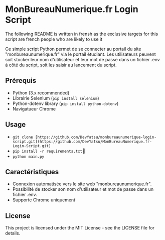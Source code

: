 # MonBureauNumerique.fr Login Script

The following README is written in frensh as the exclusive targets for this script are french people who are likely to use it 

Ce simple script Python permet de se connecter au portail du site "monbureaunumerique.fr" via le portail étudiant. Les utilisateurs peuvent soit stocker leur nom d'utilisateur et leur mot de passe dans un fichier .env à côté du script, soit les saisir au lancement du script.

## Prérequis

- Python (3.x recommended)
- Librairie Selenium (`pip install selenium`)
- Python-dotenv library (`pip install python-dotenv`)
- Navigatueur Chrome 

## Usage

- `git clone [https://github.com/DevYatsu/monbureaunumerique-login-script.git](https://github.com/DevYatsu/MonBureauNumerique.fr-Login-Script.git)`
- `pip install -r requirements.txt`
- `python main.py`

## Caractéristiques 
- Connexion automatisée vers le site web "monbureaunumerique.fr".
- Possibilité de stocker son nom d'utilisateur et mot de passe dans un fichier .env.
- Supporte Chrome uniquement

## License
This project is licensed under the MIT License - see the LICENSE file for details.
